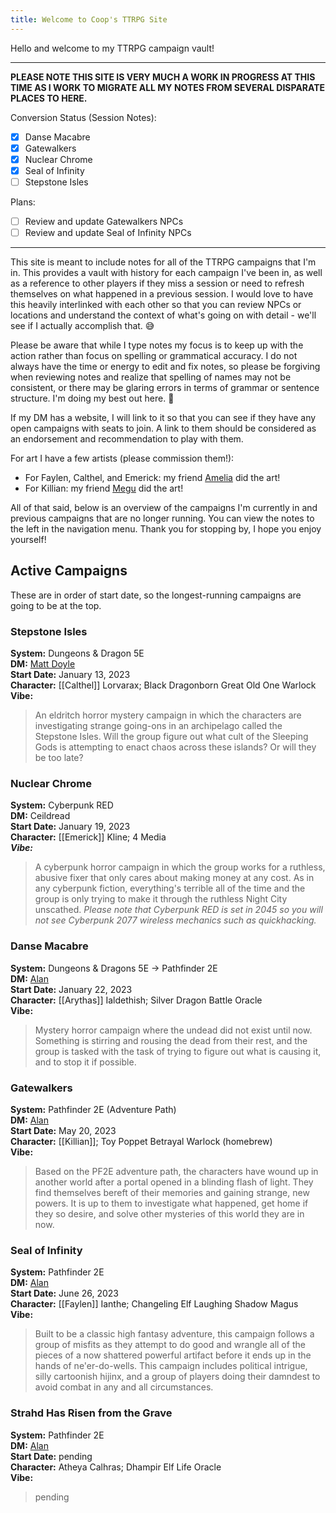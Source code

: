 ```yaml
---
title: Welcome to Coop's TTRPG Site
---
```

Hello and welcome to my TTRPG campaign vault!

---

**PLEASE NOTE THIS SITE IS VERY MUCH A WORK IN PROGRESS AT THIS TIME AS I WORK TO MIGRATE ALL MY NOTES FROM SEVERAL DISPARATE PLACES TO HERE.**

Conversion Status (Session Notes):
- [x] Danse Macabre
- [x] Gatewalkers
- [x] Nuclear Chrome
- [x] Seal of Infinity
- [ ] Stepstone Isles

Plans:
- [ ] Review and update Gatewalkers NPCs
- [ ] Review and update Seal of Infinity NPCs

---

This site is meant to include notes for all of the TTRPG campaigns that I'm in. This provides a vault with history for each campaign I've been in, as well as a reference to other players if they miss a session or need to refresh themselves on what happened in a previous session. I would love to have this heavily interlinked with each other so that you can review NPCs or locations and understand the context of what's going on with detail - we'll see if I actually accomplish that. 😅

Please be aware that while I type notes my focus is to keep up with the action rather than focus on spelling or grammatical accuracy. I do not always have the time or energy to edit and fix notes, so please be forgiving when reviewing notes and realize that spelling of names may not be consistent, or there may be glaring errors in terms of grammar or sentence structure. I'm doing my best out here. 💜

If my DM has a website, I will link to it so that you can see if they have any open campaigns with seats to join. A link to them should be considered as an endorsement and recommendation to play with them.

For art I have a few artists (please commission them!):

- For Faylen, Calthel, and Emerick: my friend [Amelia](https://atelieramelia.carrd.co/) did the art!
- For Killian: my friend [Megu](https://megueggu.weebly.com/) did the art!

All of that said, below is an overview of the campaigns I'm currently in and previous campaigns that are no longer running. You can view the notes to the left in the navigation menu. Thank you for stopping by, I hope you enjoy yourself!

## Active Campaigns
These are in order of start date, so the longest-running campaigns are going to be at the top.
### Stepstone Isles
**System:** Dungeons & Dragon 5E \
**DM:** <a href="https://twitter.com/MattDoyleSmit" target="_blank">Matt Doyle</a> \
**Start Date:** January 13, 2023 \
**Character:** [[Calthel]] Lorvarax; Black Dragonborn Great Old One Warlock \
**Vibe:**
> An eldritch horror mystery campaign in which the characters are investigating strange going-ons in an archipelago called the Stepstone Isles. Will the group figure out what cult of the Sleeping Gods is attempting to enact chaos across these islands? Or will they be too late?

### Nuclear Chrome 
**System:** Cyberpunk RED \
**DM:** Ceildread \
**Start Date:** January 19, 2023 \
**Character:** [[Emerick]] Kline; 4 Media \
***Vibe:***
> A cyberpunk horror campaign in which the group works for a ruthless, abusive fixer that only cares about making money at any cost. As in any cyberpunk fiction, everything's terrible all of the time and the group is only trying to make it through the ruthless Night City unscathed. *Please note that Cyberpunk RED is set in 2045 so you will not see Cyberpunk 2077 wireless mechanics such as quickhacking.*

### Danse Macabre
**System:** Dungeons & Dragons 5E -> Pathfinder 2E \
**DM:** <a href="https://startplaying.games/gm/alanofalltrades" target="_blank">Alan</a> \
**Start Date:** January 22, 2023 \
**Character:** [[Arythas]] Ialdethish; Silver Dragon Battle Oracle \
**Vibe:**
> Mystery horror campaign where the undead did not exist until now. Something is stirring and rousing the dead from their rest, and the group is tasked with the task of trying to figure out what is causing it, and to stop it if possible.

### Gatewalkers
**System:** Pathfinder 2E (Adventure Path) \
**DM:** <a href="https://startplaying.games/gm/alanofalltrades" target="_blank">Alan</a> \
**Start Date:** May 20, 2023 \
**Character:** [[Killian]]; Toy Poppet Betrayal Warlock (homebrew) \
**Vibe:**
> Based on the PF2E adventure path, the characters have wound up in another world after a portal opened in a blinding flash of light. They find themselves bereft of their memories and gaining strange, new powers. It is up to them to investigate what happened, get home if they so desire, and solve other mysteries of this world they are in now.

### Seal of Infinity
**System:** Pathfinder 2E \
**DM:** <a href="https://startplaying.games/gm/alanofalltrades" target="_blank">Alan</a> \
**Start Date:** June 26, 2023 \
**Character:** [[Faylen]] Ianthe; Changeling Elf Laughing Shadow Magus \
**Vibe:**
> Built to be a classic high fantasy adventure, this campaign follows a group of misfits as they attempt to do good and wrangle all of the pieces of a now shattered powerful artifact before it ends up in the hands of ne'er-do-wells. This campaign includes political intrigue, silly cartoonish hijinx, and a group of players doing their damndest to avoid combat in any and all circumstances.

### Strahd Has Risen from the Grave
**System:** Pathfinder 2E \
**DM:** <a href="https://startplaying.games/gm/alanofalltrades" target="_blank">Alan</a> \
**Start Date:** pending \
**Character:** Atheya Calhras; Dhampir Elf Life Oracle \
**Vibe:**
> pending